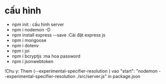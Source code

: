 # cấu hình

-   npm init : cấu hình server
-   npm i nodemon -D
-   npm install express --save :Cài đặt express js
-   npm i mongoose
-   npm i dotenv
-   npm i joi
-   npm i bcryptjs :ma hoa password
-   npm i jsonwebtoken

!Chu y:
Them (--experimental-specifier-resolution ) vao "start": "nodemon --experimental-specifier-resolution ./src/server.js" in package.json
